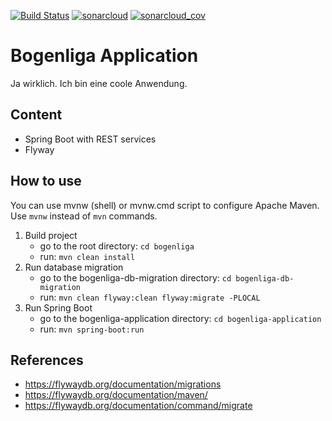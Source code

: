 [![Build Status](https://travis-ci.org/exxcellent/swt2-bsa-backend.svg?branch=master)](https://travis-ci.org/exxcellent/swt2-bsa-backend)
[![sonarcloud](https://sonarcloud.io/api/project_badges/measure?project=de.bogenliga.application&metric=alert_status)](https://sonarcloud.io/dashboard?id=de.bogenliga.application)
[![sonarcloud_cov](https://sonarcloud.io/api/project_badges/measure?project=de.bogenliga.application&metric=coverage)](https://sonarcloud.io/dashboard?id=de.bogenliga.application)


# Bogenliga Application

Ja wirklich. Ich bin eine coole Anwendung.

## Content

- Spring Boot with REST services
- Flyway


## How to use

You can use mvnw (shell) or mvnw.cmd script to configure Apache Maven.
Use ```mvnw``` instead of ```mvn``` commands.

1. Build project
   - go to the root directory: ```cd bogenliga```
   - run: ```mvn clean install```
2. Run database migration
    - go to the bogenliga-db-migration directory: ```cd bogenliga-db-migration```
    - run: ```mvn clean flyway:clean flyway:migrate -PLOCAL``` 
3. Run Spring Boot
    - go to the bogenliga-application directory: ```cd bogenliga-application```
    - run: ```mvn spring-boot:run```

   
## References

- https://flywaydb.org/documentation/migrations
- https://flywaydb.org/documentation/maven/
- https://flywaydb.org/documentation/command/migrate
